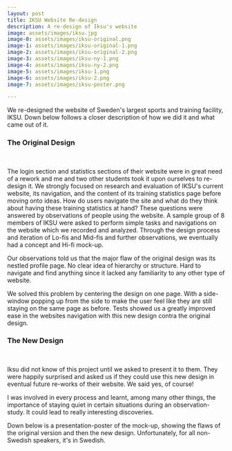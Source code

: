 ```yaml
---
layout: post
title: IKSU Website Re-design
description: A re-design of Iksu's website
image: assets/images/iksu.jpg
image-0: assets/images/iksu-original.png
image-1: assets/images/iksu-original-1.png
image-2: assets/images/iksu-original-2.png
image-3: assets/images/iksu-ny-1.png
image-4: assets/images/iksu-ny-2.png
image-5: assets/images/iksu-1.png
image-6: assets/images/iksu-2.png
image-7: assets/images/iksu-poster.png

---
```


We re-designed the website of Sweden's largest sports and training facility, IKSU. Down below follows a closer description of how we did it and what came out of it.

<h3>The Original Design</h3>
<span class="image main"><img src="{{ site.baseurl }}/{{ page.image-0 }}" alt="" /></span>
<span class="image main"><img src="{{ site.baseurl }}/{{ page.image-1 }}" alt="" /></span>
<span class="image main"><img src="{{ site.baseurl }}/{{ page.image-2 }}" alt="" /></span>

The login section and statistics sections of their website were in great need of a rework and me and two other students took it upon ourselves to re-design it. We strongly focused on research and evaluation of IKSU's current website, its navigation, and the content of its training statistics page before moving onto ideas. How do users navigate the site and what do they think about having these training statistics at hand? These questions were answered by observations of people using the website. A sample group of 8 members of IKSU were asked to perform simple tasks and navigations on the website which we recorded and analyzed. Through the design process and iteration of Lo-fis and Mid-fis and further observations, we eventually had a concept and Hi-fi mock-up. 

Our observations told us that the major flaw of the original design was its nestled profile page. No clear idea of hierarchy or structure. Hard to navigate and find anything since it lacked any familiarity to any other type of website.

We solved this problem by centering the design on one page. With a side-window popping up from the side to make the user feel like they are still staying on the same page as before. Tests showed us a greatly improved ease in the websites navigation with this new design contra the original design.

<h3>The New Design</h3>
<span class="image main"><img src="{{ site.baseurl }}/{{ page.image-3 }}" alt="" /></span>
<span class="image main"><img src="{{ site.baseurl }}/{{ page.image-4 }}" alt="" /></span>
<span class="image main"><img src="{{ site.baseurl }}/{{ page.image-5 }}" alt="" /></span>
<span class="image main"><img src="{{ site.baseurl }}/{{ page.image-6 }}" alt="" /></span>

Iksu did not know of this project until we asked to present it to them. They were happily surprised and asked us if they could use this new design in eventual future re-works of their website. We said yes, of course! 

I was involved in every process and learnt, among many other things, the importance of staying quiet in certain situations during an observation-study. It could lead to really interesting discoveries.

Down below is a presentation-poster of the mock-up, showing the flaws of the original version and then the new design. Unfortunately, for all non-Swedish speakers, it's in Swedish.

<span class="image main"><img src="{{ site.baseurl }}/{{ page.image-7 }}" alt="" /></span>
